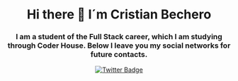 <div id="header" align="center">  
     <h1 align="center"> Hi there 👋 I´m Cristian Bechero</h1>
     <h3 align="center"> I am a student of the Full Stack career, which I am studying through Coder House. Below I leave you my social networks for future contacts. </h3>
</div> 
<div id="badges" align="center">
<a href="https://twitter.com/Bechero97">
    <img src="https://img.shields.io/twitter/follow/Bechero97?color=gre&logo=Twitter&style=for-the-badge" alt="Twitter Badge">
</a>

</div>
<!--
**CristianBechero/cristianbechero** is a ✨ _special_ ✨ repository because its `README.md` (this file) appears on your GitHub profile.

Here are some ideas to get you started:

- 🔭 I’m currently working on ...
- 🌱 I’m currently learning ...
- 👯 I’m looking to collaborate on ...
- 🤔 I’m looking for help with ...
- 💬 Ask me about ...
- 📫 How to reach me: ...
- 😄 Pronouns: ...
- ⚡ Fun fact: ...
-->
